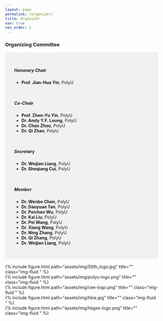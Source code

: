 ```yaml
---
layout: page
permalink: /organizer/
title: Organizer
nav: true
nav_order: 1
---
```


### Organizing Committee

<div style="background-color:rgba(0, 0, 0, 0.0470588);padding:40px 0; vertical-align: ; padding:30px 30px;">
<h5>Honorary Chair</h5>
<ul>
<li><b>Prof. Jian-Hua Yin</b>, PolyU</li>
</ul>
<br>
<h5>Co-Chair</h5>
<ul>
<li><b>Prof. Zhen-Yu Yin</b>, PolyU</li>
<li><b>Dr. Andy Y.F. Leung</b>, PolyU</li>
<li><b>Dr. Chao Zhou</b>, PolyU</li>
<li><b>Dr. Qi Zhao</b>, PolyU</li>
</ul>
<br>
<h5>Secretary</h5>
<ul>
<li><b>Dr. Weijian Liang</b>, PolyU</li>
<li><b>Dr. Sheqiang Cui</b>, PolyU</li>
</ul>
<br>
<h5>Member</h5>
<ul>
<li><b>Dr. Wenbo Chen</b>, PolyU</li>
<li><b>Dr. Daoyuan Tan</b>, PolyU</li>
<li><b>Dr. Peichen Wu</b>, PolyU</li>
<li><b>Dr. Kai Liu</b>, PolyU</li>
<li><b>Dr. Pei Wang</b>, PolyU</li>
<li><b>Dr. Xiang Wang</b>, PolyU</li>
<li><b>Dr. Ning Zhang</b>, PolyU</li>
<li><b>Dr. Qi Zhang</b>, PolyU</li>
<li><b>Dr. Weijian Liang</b>, PolyU</li>
</ul>
</div>

<br>

<div class="row justify-content-sm-left">
    <div class="col-sm-3">
        {% include figure.html path="assets/img/50th_logo.jpg" title="" class="img-fluid " %}
    </div>
</div>

<div class="row justify-content-sm-center">
    <div class="col-sm-3">
        {% include figure.html path="assets/img/polyu-logo.png" title="" class="img-fluid " %}
    </div>
    <div class="col-sm-3">
        {% include figure.html path="assets/img/cee-logo.png" title="" class="img-fluid " %}
    </div>
    <div class="col-sm-3">
        {% include figure.html path="assets/img/hkie.jpg" title="" class="img-fluid " %}
    </div>
    <div class="col-sm-3">
        {% include figure.html path="assets/img/hkges-logo.png" title="" class="img-fluid " %}
    </div>
</div>

